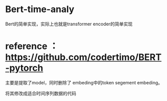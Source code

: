 # Bert-time-analy
Bert的简单实现，实际上也就是transformer encoder的简单实现 

# reference ： https://github.com/codertimo/BERT-pytorch

主要是提取了model，同时删除了 embeding中的token segement embeding。

将其修改成适合时间序列数据的代码

